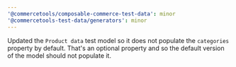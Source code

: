 ```yaml
---
'@commercetools/composable-commerce-test-data': minor
'@commercetools-test-data/generators': minor
---
```


Updated the `Product data` test model so it does not populate the `categories` property by default. That's an optional property and so the default version of the model should not populate it.
